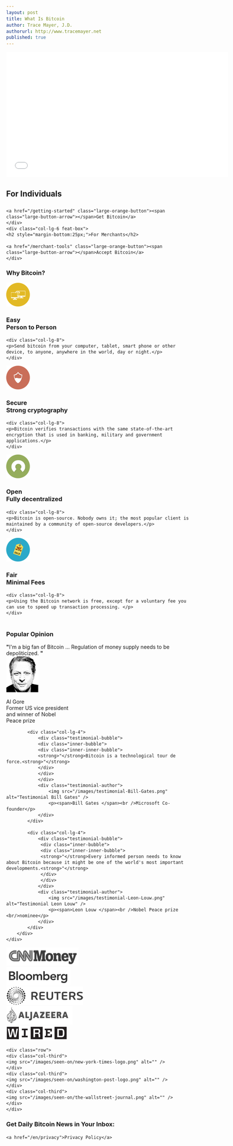```yaml
---
layout: post
title: What Is Bitcoin
author: Trace Mayer, J.D.
authorurl: http://www.tracemayer.net
published: true
---
```


<title>What is Bitcoin? - We Use Coins Bitcoin Experts Can Help</title>
<meta name="description" content="What is Bitcoin? Bitcoin experts teach about this digital currency with the best bitcoin wallets and how to buy bitcoin from the best bitcoin exchanges.">
<meta name="keywords" content="bitcoin, what is bitcoin, best bitcoin wallet, best bitcoin exchange, buy bitcoin, virtual currency, digital currency">

<center><div class="youtube-player">
<iframe width="600" height="338" frameborder="0" allowfullscreen="" src="//www.youtube.com/embed/Gc2en3nHxA4?fs=1&amp;hl=en_US&amp;rel=0&showinfo=0&wmode=opaque&amp;hd=1&amp;origin=http://www.weusecoins.com" type="text/html" style="margin:0 auto;" ></iframe>
</div></center>

<!-- Example row of columns -->
<div class="row">
    <div class="col-lg-6 feat-box">
    <h2 style="margin-bottom:25px;">For Individuals</h2>
    
    <a href="/getting-started" class="large-orange-button"><span class="large-button-arrow"></span>Get Bitcoin</a>
    </div>
    <div class="col-lg-6 feat-box">
    <h2 style="margin-bottom:25px;">For Merchants</h2>
    
    <a href="/merchant-tools" class="large-orange-button"><span class="large-button-arrow"></span>Accept Bitcoin</a>
    </div>
</div>

<div class="full-widthify">
<h3 class="full-heading">Why Bitcoin?</h3>
</div>

<div class="row why-bitcoin">
	<div class="col-lg-4">
    	<img src="/images/icons/icon-why-easy.png" alt="" />
        <h3>Easy<br/>
		<span>Person to Person</span></h3>
    </div>
    
    <div class="col-lg-8">
    <p>Send bitcoin from your computer, tablet, smart phone or other device, to anyone, anywhere in the world, day or night.</p>
    </div>
</div>

<div class="row why-bitcoin">
	<div class="col-lg-4">
    	<img src="/images/icons/icon-why-secure.png" alt="" />
        <h3>Secure<br/>
		<span>Strong cryptography</span></h3>
    </div>
    
    <div class="col-lg-8">
    <p>Bitcoin verifies transactions with the same state-of-the-art encryption that is used in banking, military and government applications.</p>
    </div>
</div>

<div class="row why-bitcoin">
	<div class="col-lg-4">
    	<img src="/images/icons/icon-why-open.png" alt="" />
        <h3>Open<br/>
		<span>Fully decentralized</span></h3>
    </div>
    
    <div class="col-lg-8">
    <p>Bitcoin is open-source. Nobody owns it; the most popular client is maintained by a community of open-source developers.</p>
    </div>
</div>

<div class="row why-bitcoin" style="margin-bottom:40px;">
	<div class="col-lg-4">
    	<img src="/images/icons/icon-why-fair.png" alt="" />
        <h3>Fair<br/>
		<span>Minimal Fees</span></h3>
    </div>
    
    <div class="col-lg-8">
    <p>Using the Bitcoin network is free, except for a voluntary fee you can use to speed up transaction processing. </p>
    </div>
</div>


<div class="full-widthify">
	<div class="testimonials">
    	<h3>Popular Opinion</h3>
        <div class="row">
        	<div class="col-lg-4">
            	<div class="testimonial-bubble">
                <div class="inner-bubble">
                <div class="inner-inner-bubble">
                <strong>"</strong>I'm a big fan of Bitcoin … Regulation of money supply needs to be depoliticized. <strong>"</strong>
                </div>
                </div>
                </div>
                <div class="testimonial-author">
                	<img src="/images/testimonial-Al-Gore.png" alt="Testimonial Al Gore" />
                    <p><span>Al Gore </span><br /> Former US vice president<br/> and winner of Nobel<br/> Peace prize</p>
                </div>
            </div>
            
            <div class="col-lg-4">
            	<div class="testimonial-bubble">
                <div class="inner-bubble">
                <div class="inner-inner-bubble">
                <strong>"</strong>Bitcoin is a technological tour de force.<strong>"</strong>
                </div>
                </div>
                </div>
                <div class="testimonial-author">
                	<img src="/images/testimonial-Bill-Gates.png" alt="Testimonial Bill Gates" />
                    <p><span>Bill Gates </span><br />Microsoft Co-founder</p>
                </div>
            </div>
            
            <div class="col-lg-4">
            	<div class="testimonial-bubble">
                 <div class="inner-bubble">
                 <div class="inner-inner-bubble">
                 <strong>"</strong>Every informed person needs to know about Bitcoin because it might be one of the world's most important developments.<strong>"</strong>
                 </div>
                 </div>
                </div>
                <div class="testimonial-author">
                	<img src="/images/testimonial-Leon-Louw.png" alt="Testimonial Leon Louw" />
                    <p><span>Leon Louw </span><br />Nobel Peace prize <br/>nominee</p>
                </div>
            </div>
        </div>
    </div>
</div>


<div class="seen-on">
	<div class="row">
    <div class="col-fifth">
	<img src="/images/seen-on/CNNmoney-logo.png" alt="" />
    </div>
    <div class="col-fifth">
    <img src="/images/seen-on/bloomberg-logo.png" alt="" />
    </div>
    <div class="col-fifth">
    <img src="/images/seen-on/reuters-logo.png" alt="" />
    </div>
    <div class="col-fifth">
    <img src="/images/seen-on/aljazeera-logo.png" alt="" />
    </div>
    <div class="col-fifth">
    <img src="/images/seen-on/wired-logo.png" alt="" />
    </div>
    </div>
    
    <div class="row">
    <div class="col-third">
    <img src="/images/seen-on/new-york-times-logo.png" alt="" />
    </div>
    <div class="col-third">
    <img src="/images/seen-on/washington-post-logo.png" alt="" />
    </div>
    <div class="col-third">
    <img src="/images/seen-on/the-wallstreet-journal.png" alt="" />
    </div>
    </div>
</div>

<h3>Get Daily Bitcoin News in Your Inbox:</h3>
<div class="AW-Form-439075631"></div>
<script type="text/javascript">(function(d, s, id) {
    var js, fjs = d.getElementsByTagName(s)[0];
    if (d.getElementById(id)) return;
    js = d.createElement(s); js.id = id;
    js.src = "//forms.aweber.com/form/31/439075631.js";
    fjs.parentNode.insertBefore(js, fjs);
    }(document, "script", "aweber-wjs-c40dh7zu5"));
</script>
    
	<a href="/en/privacy">Privacy Policy</a>
</div>
